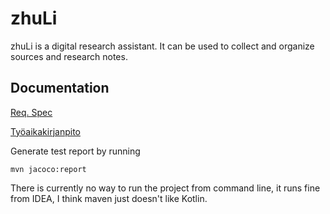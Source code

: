 # zhuLi
zhuLi is a digital research assistant.
It can be used to collect and organize sources and research notes.

## Documentation

[Req. Spec](https://github.com/OAarne/otm-harjoitustyo/blob/master/zhuLi/documentation/requirements.md)

[Työaikakirjanpito](https://github.com/OAarne/otm-harjoitustyo/blob/master/zhuLi/documentation/tuntikirjanpito.md)


Generate test report by running
```
mvn jacoco:report
```

There is currently no way to run the project from command line, it runs fine from IDEA, I think maven just doesn't like Kotlin.